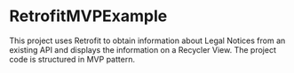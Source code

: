 # RetrofitMVPExample
This project uses Retrofit to obtain information about Legal Notices from an existing API and displays the information on a Recycler View. The project code is structured in MVP pattern.
